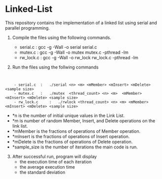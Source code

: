 # Linked-List
This repository contains the implementation of a linked list using serial and parallel programming.

1. Compile the files using the following commands.

 	- serial.c 	: 	gcc -g -Wall -o serial serial.c
 	- mutex.c 	: 	gcc -g -Wall -o mutex mutex.c -pthread -lm
	- rw_lock.c 	: 	gcc -g -Wall -o rw_lock rw_lock.c -pthread -lm

2. Run the files using the follwing commands
```


	- serial.c 	:	./serial <n> <m> <mMember> <mInsert> <mDelete> <sample size>
	- mutex.c 	:	./mutex  <thread_count> <n> <m>  <mMember> <mInsert> <mDelete> <sample size>
	- rw_lock.c 	:	./rwlock <thread_count> <n> <m> <mMember> <mInsert> <mDelete> <sample size>
```

- *n is the number of initial unique values in the Link List.
- *m is number of random Member, Insert, and Delete operations on the link list.
- *mMember is the fractions of operations of Member operation.
- *mInsert is the fractions of operations of Insert operation.
- *mDelete is the fractions of operations of Delete operation.
- *sample_size is the number of iterations the main code is run.

3. After successful run, program will display 
	- the execution time of each iteration 
	- the average execution time 
	- the standard deviation 

